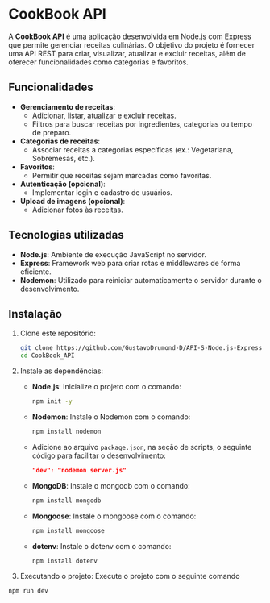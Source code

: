 # CookBook API

A **CookBook API** é uma aplicação desenvolvida em Node.js com Express que permite gerenciar receitas culinárias. O objetivo do projeto é fornecer uma API REST para criar, visualizar, atualizar e excluir receitas, além de oferecer funcionalidades como categorias e favoritos.

## **Funcionalidades**

- **Gerenciamento de receitas**: 
  - Adicionar, listar, atualizar e excluir receitas.
  - Filtros para buscar receitas por ingredientes, categorias ou tempo de preparo.
- **Categorias de receitas**: 
  - Associar receitas a categorias específicas (ex.: Vegetariana, Sobremesas, etc.).
- **Favoritos**:
  - Permitir que receitas sejam marcadas como favoritas.
- **Autenticação (opcional)**: 
  - Implementar login e cadastro de usuários.
- **Upload de imagens (opcional)**:
  - Adicionar fotos às receitas.

## **Tecnologias utilizadas**

- **Node.js**: Ambiente de execução JavaScript no servidor.
- **Express**: Framework web para criar rotas e middlewares de forma eficiente.
- **Nodemon**: Utilizado para reiniciar automaticamente o servidor durante o desenvolvimento.

## **Instalação**

1. Clone este repositório:
   ```bash
   git clone https://github.com/GustavoDrumond-D/API-S-Node.js-Express/tree/03f6af9709d7fcbab93d260768693b0a476d780d/CookBook_API
   cd CookBook_API
   ```

2. Instale as dependências:
   - **Node.js**: Inicialize o projeto com o comando:
     ```bash
     npm init -y
     ```
   - **Nodemon**: Instale o Nodemon com o comando:
     ```bash
     npm install nodemon
     ```
   - Adicione ao arquivo `package.json`, na seção de scripts, o seguinte código para facilitar o desenvolvimento:
     ```json
     "dev": "nodemon server.js"
     ```
   - **MongoDB**: Instale o mongodb com o comando:
     ```bash
     npm install mongodb
     ```
   - **Mongoose**: Instale o mongoose com o comando:
     ```bash
     npm install mongoose
     ```
   - **dotenv**: Instale o dotenv com o comando:
     ```bash
     npm install dotenv
     ```

3. Executando o projeto:
  Execute o projeto com o seguinte comando
  ```bash
  npm run dev
  ```
